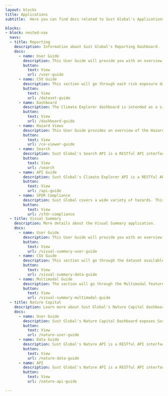 ```yaml
---
layout: blocks
title: Applications
subtitle:  Here you can find docs related to Sust Global's Applications.

blocks:
- block: nested-nav
  navs:
  - title: Reporting
    description: Information about Sust Global's Reporting Dashboard.
    docs:
      - name: User Guide
        description: This User Guide will provide you with an overview of the Climate Explorer dashboard, a step-by-step guide of how to upload your assets, and how to interpret the risk data and graphics.
        button:
          text: View
          url: /user-guide
      - name: CSV Guide
        description: This section will go through each risk exposure dataset available for download and explain the methodology behind it. We will also show you how to use and interpret the numbers, which includes a written interpretation of the datasets.
        button:
          text: View
          url: /dataset-guide
      - name: Dashboard
        description: The Climate Explorer dashboard is intended as a simple view on asset and regional risk exposure. It showcases projected and historic risk exposure, Value at Risk, and fundamental climate variables.
        button:
          text: View
          url: /dashboard-guide
      - name: Hazard Views
        description: This User Guide provides an overview of the Hazard View within the Climate Explorer dashboard, a walkthrough of its functionality (e.g. toggle through hazards), and tips on how to interpret the risk data and graphics. 
        button:
          text: View
          url: /ce-viewer-guide
      - name: Search
        description: Sust Global's Search API is a RESTful API interface to Sust Global's rapid retrieval of a single data point. The API currently allows users to supply a lat/lon pair, and instantly get a result on the risk at that location and in the nearby area, for both the near and medium term.
        button:
          text: View
          url: /search
      - name: API Guide
        description: Sust Global's Climate Explorer API is a RESTful API interface to Sust Global's climate intelligence capabilities. The API currently enables users to access generated physical risk exposure datasets programmatically. This guide helps users learn how to work with the API directly.
        button:
          text: View
          url: /api-guide
      - name: SFDR Compliance
        description: Sust Global covers a wide variety of hazards. This section highlights the specifics of that coverage.
        button:
          text: View
          url: /sfdr-compliance
  - title: Visual Summary
    description: More details about the Visual Summary application.
    docs:      
      - name: User Guide
        description: This User Guide will provide you with an overview of the Visual Summary dashboard, a step-by-step guide of how to upload your assets, and how to interpret the visualization of the data.
        button:
          text: View
          url: /visual-summary-user-guide
      - name: CSV Guide
        description: This section will go through the dataset available for download and explain the methodology behind it. We will also show you how to use and interpret the numbers, which includes a written interpretation of the datasets.
        button:
          text: View
          url: /visual-summary-data-guide
      - name: Multimodal Guide
        description: The section will go through the Multimodal feature of Visual Summary, that enables users to explore datasets that complement Sust Global's core climate risk and financial impact datasets. These complementary datasets span socio-demographic, economic, resilience, biodiversity, and other physical risks.
        button:
          text: View
          url: /visual-summary-multimodal-guide
  - title: Nature Capital
    description: Learn more about Sust Global's Nature Capital dashboard!
    docs:
      - name: User Guide
        description: Sust Global's Nature Capital Dashboard exposes Sust Global's durability (non-permanence) indicators for nature based carbon projects. This guide helps users understand the indicators and corresponding datasets.
        button:
          text: View
          url: /nature-user-guide
      - name: Data Guide
        description: Sust Global's Nature API is a RESTful API interface to Sust Global's durability (non-permanence) indicators for nature based carbon projects. This guide helps users understand the indicators and datasets accessible using the API.
        button:
          text: View
          url: /nature-data-guide
      - name: API
        description: Sust Global's Nature API is a RESTful API interface to Sust Global's durability (non-permanence) indicators for nature based carbon projects. This guide helps users learn how to work with the API directly.
        button:
          text: View
          url: /nature-api-guide

---
```

